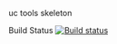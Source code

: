 uc tools skeleton

Build Status
[![Build status](https://ci.appveyor.com/api/projects/status/1rgu79emfl3e14bi/branch/master?svg=true)](https://ci.appveyor.com/project/kingofthebongo2008/uc-imaging/branch/master)
